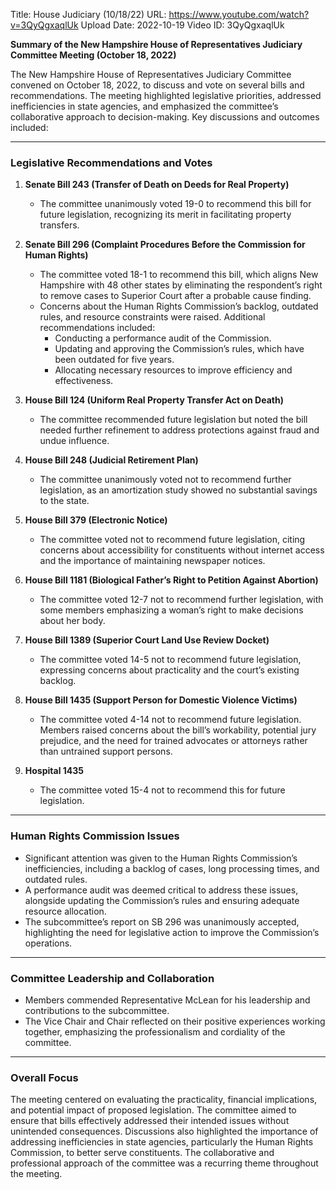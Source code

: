 Title: House Judiciary (10/18/22)
URL: https://www.youtube.com/watch?v=3QyQgxaqlUk
Upload Date: 2022-10-19
Video ID: 3QyQgxaqlUk

**Summary of the New Hampshire House of Representatives Judiciary Committee Meeting (October 18, 2022)**

The New Hampshire House of Representatives Judiciary Committee convened on October 18, 2022, to discuss and vote on several bills and recommendations. The meeting highlighted legislative priorities, addressed inefficiencies in state agencies, and emphasized the committee’s collaborative approach to decision-making. Key discussions and outcomes included:

---

### **Legislative Recommendations and Votes**
1. **Senate Bill 243 (Transfer of Death on Deeds for Real Property)**  
   - The committee unanimously voted 19-0 to recommend this bill for future legislation, recognizing its merit in facilitating property transfers.

2. **Senate Bill 296 (Complaint Procedures Before the Commission for Human Rights)**  
   - The committee voted 18-1 to recommend this bill, which aligns New Hampshire with 48 other states by eliminating the respondent’s right to remove cases to Superior Court after a probable cause finding.  
   - Concerns about the Human Rights Commission’s backlog, outdated rules, and resource constraints were raised. Additional recommendations included:  
     - Conducting a performance audit of the Commission.  
     - Updating and approving the Commission’s rules, which have been outdated for five years.  
     - Allocating necessary resources to improve efficiency and effectiveness.

3. **House Bill 124 (Uniform Real Property Transfer Act on Death)**  
   - The committee recommended future legislation but noted the bill needed further refinement to address protections against fraud and undue influence.

4. **House Bill 248 (Judicial Retirement Plan)**  
   - The committee unanimously voted not to recommend further legislation, as an amortization study showed no substantial savings to the state.

5. **House Bill 379 (Electronic Notice)**  
   - The committee voted not to recommend future legislation, citing concerns about accessibility for constituents without internet access and the importance of maintaining newspaper notices.

6. **House Bill 1181 (Biological Father’s Right to Petition Against Abortion)**  
   - The committee voted 12-7 not to recommend further legislation, with some members emphasizing a woman’s right to make decisions about her body.

7. **House Bill 1389 (Superior Court Land Use Review Docket)**  
   - The committee voted 14-5 not to recommend future legislation, expressing concerns about practicality and the court’s existing backlog.

8. **House Bill 1435 (Support Person for Domestic Violence Victims)**  
   - The committee voted 4-14 not to recommend future legislation. Members raised concerns about the bill’s workability, potential jury prejudice, and the need for trained advocates or attorneys rather than untrained support persons.

9. **Hospital 1435**  
   - The committee voted 15-4 not to recommend this for future legislation.

---

### **Human Rights Commission Issues**
- Significant attention was given to the Human Rights Commission’s inefficiencies, including a backlog of cases, long processing times, and outdated rules.  
- A performance audit was deemed critical to address these issues, alongside updating the Commission’s rules and ensuring adequate resource allocation.  
- The subcommittee’s report on SB 296 was unanimously accepted, highlighting the need for legislative action to improve the Commission’s operations.

---

### **Committee Leadership and Collaboration**
- Members commended Representative McLean for his leadership and contributions to the subcommittee.  
- The Vice Chair and Chair reflected on their positive experiences working together, emphasizing the professionalism and cordiality of the committee.  

---

### **Overall Focus**
The meeting centered on evaluating the practicality, financial implications, and potential impact of proposed legislation. The committee aimed to ensure that bills effectively addressed their intended issues without unintended consequences. Discussions also highlighted the importance of addressing inefficiencies in state agencies, particularly the Human Rights Commission, to better serve constituents. The collaborative and professional approach of the committee was a recurring theme throughout the meeting.